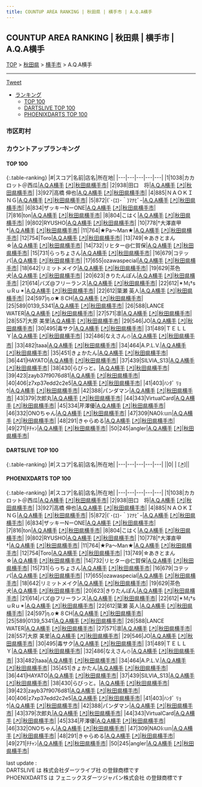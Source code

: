 ```yaml
---
title: COUNTUP AREA RANKING | 秋田県 | 横手市 | A.Q.A横手
---
```

## COUNTUP AREA RANKING | 秋田県 | 横手市 | A.Q.A横手

[TOP](/darts/rank/) > [秋田県](/darts/rank/秋田県/) > [横手市](/darts/rank/秋田県/横手市/) > A.Q.A横手

___

<a href="https://twitter.com/share?ref_src=twsrc%5Etfw" data-text="COUNTUP AREA RANKING | 秋田県横手市A.Q.A横手" class="twitter-share-button" data-hashtags="DARTSLIVE,PHOENIXDARTS,darts,ダーツ" data-show-count="false">Tweet</a>

* [ランキング](#カウントアップランキング)
    * [TOP 100](#top-100)
    * [DARTSLIVE TOP 100](#dartslive-top-100)
    * [PHOENIXDARTS TOP 100](#phoenixdarts-top-100)

### 市区町村

<ul>

</ul>

### カウントアップランキング

#### TOP 100



{:.table-ranking}
|#|スコア|名前|店名|所在地|
|---|---|---|---|---|
|1|1038|<span class="rank-name-pd">カカロット＠西瓜</span>|<a href="/darts/rank/shops/10460.html">A.Q.A横手</a> <a href="https://vs.phoenixdarts.com/jp/shop/shopDetailInfo/s_10460?s_seq=10460">[↗]</a>|<a href="/darts/rank/秋田県/横手市">秋田県横手市</a>|
|2|938|<span class="rank-name-pd">田口　将</span>|<a href="/darts/rank/shops/10460.html">A.Q.A横手</a> <a href="https://vs.phoenixdarts.com/jp/shop/shopDetailInfo/s_10460?s_seq=10460">[↗]</a>|<a href="/darts/rank/秋田県/横手市">秋田県横手市</a>|
|3|927|<span class="rank-name-pd">高橋 伸也</span>|<a href="/darts/rank/shops/10460.html">A.Q.A横手</a> <a href="https://vs.phoenixdarts.com/jp/shop/shopDetailInfo/s_10460?s_seq=10460">[↗]</a>|<a href="/darts/rank/秋田県/横手市">秋田県横手市</a>|
|4|885|<span class="rank-name-pd">ＮＡＯＫＩＮＧ</span>|<a href="/darts/rank/shops/10460.html">A.Q.A横手</a> <a href="https://vs.phoenixdarts.com/jp/shop/shopDetailInfo/s_10460?s_seq=10460">[↗]</a>|<a href="/darts/rank/秋田県/横手市">秋田県横手市</a>|
|5|872|<span class="rank-name-pd">(´･(ｴ)･｀)ﾏﾅﾋﾞｰ</span>|<a href="/darts/rank/shops/10460.html">A.Q.A横手</a> <a href="https://vs.phoenixdarts.com/jp/shop/shopDetailInfo/s_10460?s_seq=10460">[↗]</a>|<a href="/darts/rank/秋田県/横手市">秋田県横手市</a>|
|6|834|<span class="rank-name-pd">ザッキーNーONE</span>|<a href="/darts/rank/shops/10460.html">A.Q.A横手</a> <a href="https://vs.phoenixdarts.com/jp/shop/shopDetailInfo/s_10460?s_seq=10460">[↗]</a>|<a href="/darts/rank/秋田県/横手市">秋田県横手市</a>|
|7|816|<span class="rank-name-pd">ton</span>|<a href="/darts/rank/shops/10460.html">A.Q.A横手</a> <a href="https://vs.phoenixdarts.com/jp/shop/shopDetailInfo/s_10460?s_seq=10460">[↗]</a>|<a href="/darts/rank/秋田県/横手市">秋田県横手市</a>|
|8|804|<span class="rank-name-pd">こはく</span>|<a href="/darts/rank/shops/10460.html">A.Q.A横手</a> <a href="https://vs.phoenixdarts.com/jp/shop/shopDetailInfo/s_10460?s_seq=10460">[↗]</a>|<a href="/darts/rank/秋田県/横手市">秋田県横手市</a>|
|9|802|<span class="rank-name-pd">RYUSHO</span>|<a href="/darts/rank/shops/10460.html">A.Q.A横手</a> <a href="https://vs.phoenixdarts.com/jp/shop/shopDetailInfo/s_10460?s_seq=10460">[↗]</a>|<a href="/darts/rank/秋田県/横手市">秋田県横手市</a>|
|10|778|<span class="rank-name-pd">†大澤直甲†</span>|<a href="/darts/rank/shops/10460.html">A.Q.A横手</a> <a href="https://vs.phoenixdarts.com/jp/shop/shopDetailInfo/s_10460?s_seq=10460">[↗]</a>|<a href="/darts/rank/秋田県/横手市">秋田県横手市</a>|
|11|764|<span class="rank-name-pd">★Pa～Man★</span>|<a href="/darts/rank/shops/10460.html">A.Q.A横手</a> <a href="https://vs.phoenixdarts.com/jp/shop/shopDetailInfo/s_10460?s_seq=10460">[↗]</a>|<a href="/darts/rank/秋田県/横手市">秋田県横手市</a>|
|12|754|<span class="rank-name-pd">Toro</span>|<a href="/darts/rank/shops/10460.html">A.Q.A横手</a> <a href="https://vs.phoenixdarts.com/jp/shop/shopDetailInfo/s_10460?s_seq=10460">[↗]</a>|<a href="/darts/rank/秋田県/横手市">秋田県横手市</a>|
|13|749|<span class="rank-name-pd">☆あきとまん☆</span>|<a href="/darts/rank/shops/10460.html">A.Q.A横手</a> <a href="https://vs.phoenixdarts.com/jp/shop/shopDetailInfo/s_10460?s_seq=10460">[↗]</a>|<a href="/darts/rank/秋田県/横手市">秋田県横手市</a>|
|14|732|<span class="rank-name-pd">リヒター@仁賀保</span>|<a href="/darts/rank/shops/10460.html">A.Q.A横手</a> <a href="https://vs.phoenixdarts.com/jp/shop/shopDetailInfo/s_10460?s_seq=10460">[↗]</a>|<a href="/darts/rank/秋田県/横手市">秋田県横手市</a>|
|15|731|<span class="rank-name-pd">らっちょさん</span>|<a href="/darts/rank/shops/10460.html">A.Q.A横手</a> <a href="https://vs.phoenixdarts.com/jp/shop/shopDetailInfo/s_10460?s_seq=10460">[↗]</a>|<a href="/darts/rank/秋田県/横手市">秋田県横手市</a>|
|16|679|<span class="rank-name-pd">コテッパ</span>|<a href="/darts/rank/shops/10460.html">A.Q.A横手</a> <a href="https://vs.phoenixdarts.com/jp/shop/shopDetailInfo/s_10460?s_seq=10460">[↗]</a>|<a href="/darts/rank/秋田県/横手市">秋田県横手市</a>|
|17|655|<span class="rank-name-pd">ozawaspecial</span>|<a href="/darts/rank/shops/10460.html">A.Q.A横手</a> <a href="https://vs.phoenixdarts.com/jp/shop/shopDetailInfo/s_10460?s_seq=10460">[↗]</a>|<a href="/darts/rank/秋田県/横手市">秋田県横手市</a>|
|18|642|<span class="rank-name-pd">リミットメイク</span>|<a href="/darts/rank/shops/10460.html">A.Q.A横手</a> <a href="https://vs.phoenixdarts.com/jp/shop/shopDetailInfo/s_10460?s_seq=10460">[↗]</a>|<a href="/darts/rank/秋田県/横手市">秋田県横手市</a>|
|19|629|<span class="rank-name-pd">茶色犬</span>|<a href="/darts/rank/shops/10460.html">A.Q.A横手</a> <a href="https://vs.phoenixdarts.com/jp/shop/shopDetailInfo/s_10460?s_seq=10460">[↗]</a>|<a href="/darts/rank/秋田県/横手市">秋田県横手市</a>|
|20|623|<span class="rank-name-pd">きりたんぽん</span>|<a href="/darts/rank/shops/10460.html">A.Q.A横手</a> <a href="https://vs.phoenixdarts.com/jp/shop/shopDetailInfo/s_10460?s_seq=10460">[↗]</a>|<a href="/darts/rank/秋田県/横手市">秋田県横手市</a>|
|21|614|<span class="rank-name-pd">バズ@フリーランス</span>|<a href="/darts/rank/shops/10460.html">A.Q.A横手</a> <a href="https://vs.phoenixdarts.com/jp/shop/shopDetailInfo/s_10460?s_seq=10460">[↗]</a>|<a href="/darts/rank/秋田県/横手市">秋田県横手市</a>|
|22|612|<span class="rank-name-pd">✴Ｍ¡†sｕRｕ✴</span>|<a href="/darts/rank/shops/10460.html">A.Q.A横手</a> <a href="https://vs.phoenixdarts.com/jp/shop/shopDetailInfo/s_10460?s_seq=10460">[↗]</a>|<a href="/darts/rank/秋田県/横手市">秋田県横手市</a>|
|22|612|<span class="rank-name-pd">簗瀬 英人</span>|<a href="/darts/rank/shops/10460.html">A.Q.A横手</a> <a href="https://vs.phoenixdarts.com/jp/shop/shopDetailInfo/s_10460?s_seq=10460">[↗]</a>|<a href="/darts/rank/秋田県/横手市">秋田県横手市</a>|
|24|597|<span class="rank-name-pd">η.ο★８CH</span>|<a href="/darts/rank/shops/10460.html">A.Q.A横手</a> <a href="https://vs.phoenixdarts.com/jp/shop/shopDetailInfo/s_10460?s_seq=10460">[↗]</a>|<a href="/darts/rank/秋田県/横手市">秋田県横手市</a>|
|25|589|<span class="rank-name-pd">0139_5341</span>|<a href="/darts/rank/shops/10460.html">A.Q.A横手</a> <a href="https://vs.phoenixdarts.com/jp/shop/shopDetailInfo/s_10460?s_seq=10460">[↗]</a>|<a href="/darts/rank/秋田県/横手市">秋田県横手市</a>|
|26|588|<span class="rank-name-pd">LANCE WATER</span>|<a href="/darts/rank/shops/10460.html">A.Q.A横手</a> <a href="https://vs.phoenixdarts.com/jp/shop/shopDetailInfo/s_10460?s_seq=10460">[↗]</a>|<a href="/darts/rank/秋田県/横手市">秋田県横手市</a>|
|27|571|<span class="rank-name-pd">凛</span>|<a href="/darts/rank/shops/10460.html">A.Q.A横手</a> <a href="https://vs.phoenixdarts.com/jp/shop/shopDetailInfo/s_10460?s_seq=10460">[↗]</a>|<a href="/darts/rank/秋田県/横手市">秋田県横手市</a>|
|28|557|<span class="rank-name-pd">大原 美里</span>|<a href="/darts/rank/shops/10460.html">A.Q.A横手</a> <a href="https://vs.phoenixdarts.com/jp/shop/shopDetailInfo/s_10460?s_seq=10460">[↗]</a>|<a href="/darts/rank/秋田県/横手市">秋田県横手市</a>|
|29|546|<span class="rank-name-pd">JO</span>|<a href="/darts/rank/shops/10460.html">A.Q.A横手</a> <a href="https://vs.phoenixdarts.com/jp/shop/shopDetailInfo/s_10460?s_seq=10460">[↗]</a>|<a href="/darts/rank/秋田県/横手市">秋田県横手市</a>|
|30|495|<span class="rank-name-pd">毒サク</span>|<a href="/darts/rank/shops/10460.html">A.Q.A横手</a> <a href="https://vs.phoenixdarts.com/jp/shop/shopDetailInfo/s_10460?s_seq=10460">[↗]</a>|<a href="/darts/rank/秋田県/横手市">秋田県横手市</a>|
|31|489|<span class="rank-name-pd">ＴＥＬＬＹ</span>|<a href="/darts/rank/shops/10460.html">A.Q.A横手</a> <a href="https://vs.phoenixdarts.com/jp/shop/shopDetailInfo/s_10460?s_seq=10460">[↗]</a>|<a href="/darts/rank/秋田県/横手市">秋田県横手市</a>|
|32|486|<span class="rank-name-pd">なえさん⛄️</span>|<a href="/darts/rank/shops/10460.html">A.Q.A横手</a> <a href="https://vs.phoenixdarts.com/jp/shop/shopDetailInfo/s_10460?s_seq=10460">[↗]</a>|<a href="/darts/rank/秋田県/横手市">秋田県横手市</a>|
|33|482|<span class="rank-name-pd">taaa</span>|<a href="/darts/rank/shops/10460.html">A.Q.A横手</a> <a href="https://vs.phoenixdarts.com/jp/shop/shopDetailInfo/s_10460?s_seq=10460">[↗]</a>|<a href="/darts/rank/秋田県/横手市">秋田県横手市</a>|
|34|464|<span class="rank-name-pd">A.P.L.V.</span>|<a href="/darts/rank/shops/10460.html">A.Q.A横手</a> <a href="https://vs.phoenixdarts.com/jp/shop/shopDetailInfo/s_10460?s_seq=10460">[↗]</a>|<a href="/darts/rank/秋田県/横手市">秋田県横手市</a>|
|35|451|<span class="rank-name-pd">きょかたん</span>|<a href="/darts/rank/shops/10460.html">A.Q.A横手</a> <a href="https://vs.phoenixdarts.com/jp/shop/shopDetailInfo/s_10460?s_seq=10460">[↗]</a>|<a href="/darts/rank/秋田県/横手市">秋田県横手市</a>|
|36|441|<span class="rank-name-pd">HAYATO</span>|<a href="/darts/rank/shops/10460.html">A.Q.A横手</a> <a href="https://vs.phoenixdarts.com/jp/shop/shopDetailInfo/s_10460?s_seq=10460">[↗]</a>|<a href="/darts/rank/秋田県/横手市">秋田県横手市</a>|
|37|439|<span class="rank-name-pd">SILVIA_S13</span>|<a href="/darts/rank/shops/10460.html">A.Q.A横手</a> <a href="https://vs.phoenixdarts.com/jp/shop/shopDetailInfo/s_10460?s_seq=10460">[↗]</a>|<a href="/darts/rank/秋田県/横手市">秋田県横手市</a>|
|38|430|<span class="rank-name-pd">らびっと。</span>|<a href="/darts/rank/shops/10460.html">A.Q.A横手</a> <a href="https://vs.phoenixdarts.com/jp/shop/shopDetailInfo/s_10460?s_seq=10460">[↗]</a>|<a href="/darts/rank/秋田県/横手市">秋田県横手市</a>|
|39|423|<span class="rank-name-pd">zayb37f9076d81</span>|<a href="/darts/rank/shops/10460.html">A.Q.A横手</a> <a href="https://vs.phoenixdarts.com/jp/shop/shopDetailInfo/s_10460?s_seq=10460">[↗]</a>|<a href="/darts/rank/秋田県/横手市">秋田県横手市</a>|
|40|406|<span class="rank-name-pd">z7xp37edd2c2e5</span>|<a href="/darts/rank/shops/10460.html">A.Q.A横手</a> <a href="https://vs.phoenixdarts.com/jp/shop/shopDetailInfo/s_10460?s_seq=10460">[↗]</a>|<a href="/darts/rank/秋田県/横手市">秋田県横手市</a>|
|41|403|<span class="rank-name-pd">ﾊﾝﾀﾞ ﾘｮｳ</span>|<a href="/darts/rank/shops/10460.html">A.Q.A横手</a> <a href="https://vs.phoenixdarts.com/jp/shop/shopDetailInfo/s_10460?s_seq=10460">[↗]</a>|<a href="/darts/rank/秋田県/横手市">秋田県横手市</a>|
|42|388|<span class="rank-name-pd">パンダマン</span>|<a href="/darts/rank/shops/10460.html">A.Q.A横手</a> <a href="https://vs.phoenixdarts.com/jp/shop/shopDetailInfo/s_10460?s_seq=10460">[↗]</a>|<a href="/darts/rank/秋田県/横手市">秋田県横手市</a>|
|43|379|<span class="rank-name-pd">次郎丸</span>|<a href="/darts/rank/shops/10460.html">A.Q.A横手</a> <a href="https://vs.phoenixdarts.com/jp/shop/shopDetailInfo/s_10460?s_seq=10460">[↗]</a>|<a href="/darts/rank/秋田県/横手市">秋田県横手市</a>|
|44|343|<span class="rank-name-pd">VirtualCard</span>|<a href="/darts/rank/shops/10460.html">A.Q.A横手</a> <a href="https://vs.phoenixdarts.com/jp/shop/shopDetailInfo/s_10460?s_seq=10460">[↗]</a>|<a href="/darts/rank/秋田県/横手市">秋田県横手市</a>|
|45|334|<span class="rank-name-pd">芹澤優</span>|<a href="/darts/rank/shops/10460.html">A.Q.A横手</a> <a href="https://vs.phoenixdarts.com/jp/shop/shopDetailInfo/s_10460?s_seq=10460">[↗]</a>|<a href="/darts/rank/秋田県/横手市">秋田県横手市</a>|
|46|332|<span class="rank-name-pd">ONOちゃん</span>|<a href="/darts/rank/shops/10460.html">A.Q.A横手</a> <a href="https://vs.phoenixdarts.com/jp/shop/shopDetailInfo/s_10460?s_seq=10460">[↗]</a>|<a href="/darts/rank/秋田県/横手市">秋田県横手市</a>|
|47|309|<span class="rank-name-pd">NAO𝕜𝕦𝕟</span>|<a href="/darts/rank/shops/10460.html">A.Q.A横手</a> <a href="https://vs.phoenixdarts.com/jp/shop/shopDetailInfo/s_10460?s_seq=10460">[↗]</a>|<a href="/darts/rank/秋田県/横手市">秋田県横手市</a>|
|48|291|<span class="rank-name-pd">きゃらめる</span>|<a href="/darts/rank/shops/10460.html">A.Q.A横手</a> <a href="https://vs.phoenixdarts.com/jp/shop/shopDetailInfo/s_10460?s_seq=10460">[↗]</a>|<a href="/darts/rank/秋田県/横手市">秋田県横手市</a>|
|49|271|<span class="rank-name-pd">ﾁﾁｬﾝ</span>|<a href="/darts/rank/shops/10460.html">A.Q.A横手</a> <a href="https://vs.phoenixdarts.com/jp/shop/shopDetailInfo/s_10460?s_seq=10460">[↗]</a>|<a href="/darts/rank/秋田県/横手市">秋田県横手市</a>|
|50|245|<span class="rank-name-pd">angler</span>|<a href="/darts/rank/shops/10460.html">A.Q.A横手</a> <a href="https://vs.phoenixdarts.com/jp/shop/shopDetailInfo/s_10460?s_seq=10460">[↗]</a>|<a href="/darts/rank/秋田県/横手市">秋田県横手市</a>|


#### DARTSLIVE TOP 100



{:.table-ranking}
|#|スコア|名前|店名|所在地|
|---|---|---|---|---|
||0|<span class="rank-name-dl"> </span>|<a href="/darts/rank/shops/.html"></a> <a href="">[↗]</a>|<a href="/darts/rank//"></a>|


#### PHOENIXDARTS TOP 100



{:.table-ranking}
|#|スコア|名前|店名|所在地|
|---|---|---|---|---|
|1|1038|<span class="rank-name-pd">カカロット＠西瓜</span>|<a href="/darts/rank/shops/10460.html">A.Q.A横手</a> <a href="https://vs.phoenixdarts.com/jp/shop/shopDetailInfo/s_10460?s_seq=10460">[↗]</a>|<a href="/darts/rank/秋田県/横手市">秋田県横手市</a>|
|2|938|<span class="rank-name-pd">田口　将</span>|<a href="/darts/rank/shops/10460.html">A.Q.A横手</a> <a href="https://vs.phoenixdarts.com/jp/shop/shopDetailInfo/s_10460?s_seq=10460">[↗]</a>|<a href="/darts/rank/秋田県/横手市">秋田県横手市</a>|
|3|927|<span class="rank-name-pd">高橋 伸也</span>|<a href="/darts/rank/shops/10460.html">A.Q.A横手</a> <a href="https://vs.phoenixdarts.com/jp/shop/shopDetailInfo/s_10460?s_seq=10460">[↗]</a>|<a href="/darts/rank/秋田県/横手市">秋田県横手市</a>|
|4|885|<span class="rank-name-pd">ＮＡＯＫＩＮＧ</span>|<a href="/darts/rank/shops/10460.html">A.Q.A横手</a> <a href="https://vs.phoenixdarts.com/jp/shop/shopDetailInfo/s_10460?s_seq=10460">[↗]</a>|<a href="/darts/rank/秋田県/横手市">秋田県横手市</a>|
|5|872|<span class="rank-name-pd">(´･(ｴ)･｀)ﾏﾅﾋﾞｰ</span>|<a href="/darts/rank/shops/10460.html">A.Q.A横手</a> <a href="https://vs.phoenixdarts.com/jp/shop/shopDetailInfo/s_10460?s_seq=10460">[↗]</a>|<a href="/darts/rank/秋田県/横手市">秋田県横手市</a>|
|6|834|<span class="rank-name-pd">ザッキーNーONE</span>|<a href="/darts/rank/shops/10460.html">A.Q.A横手</a> <a href="https://vs.phoenixdarts.com/jp/shop/shopDetailInfo/s_10460?s_seq=10460">[↗]</a>|<a href="/darts/rank/秋田県/横手市">秋田県横手市</a>|
|7|816|<span class="rank-name-pd">ton</span>|<a href="/darts/rank/shops/10460.html">A.Q.A横手</a> <a href="https://vs.phoenixdarts.com/jp/shop/shopDetailInfo/s_10460?s_seq=10460">[↗]</a>|<a href="/darts/rank/秋田県/横手市">秋田県横手市</a>|
|8|804|<span class="rank-name-pd">こはく</span>|<a href="/darts/rank/shops/10460.html">A.Q.A横手</a> <a href="https://vs.phoenixdarts.com/jp/shop/shopDetailInfo/s_10460?s_seq=10460">[↗]</a>|<a href="/darts/rank/秋田県/横手市">秋田県横手市</a>|
|9|802|<span class="rank-name-pd">RYUSHO</span>|<a href="/darts/rank/shops/10460.html">A.Q.A横手</a> <a href="https://vs.phoenixdarts.com/jp/shop/shopDetailInfo/s_10460?s_seq=10460">[↗]</a>|<a href="/darts/rank/秋田県/横手市">秋田県横手市</a>|
|10|778|<span class="rank-name-pd">†大澤直甲†</span>|<a href="/darts/rank/shops/10460.html">A.Q.A横手</a> <a href="https://vs.phoenixdarts.com/jp/shop/shopDetailInfo/s_10460?s_seq=10460">[↗]</a>|<a href="/darts/rank/秋田県/横手市">秋田県横手市</a>|
|11|764|<span class="rank-name-pd">★Pa～Man★</span>|<a href="/darts/rank/shops/10460.html">A.Q.A横手</a> <a href="https://vs.phoenixdarts.com/jp/shop/shopDetailInfo/s_10460?s_seq=10460">[↗]</a>|<a href="/darts/rank/秋田県/横手市">秋田県横手市</a>|
|12|754|<span class="rank-name-pd">Toro</span>|<a href="/darts/rank/shops/10460.html">A.Q.A横手</a> <a href="https://vs.phoenixdarts.com/jp/shop/shopDetailInfo/s_10460?s_seq=10460">[↗]</a>|<a href="/darts/rank/秋田県/横手市">秋田県横手市</a>|
|13|749|<span class="rank-name-pd">☆あきとまん☆</span>|<a href="/darts/rank/shops/10460.html">A.Q.A横手</a> <a href="https://vs.phoenixdarts.com/jp/shop/shopDetailInfo/s_10460?s_seq=10460">[↗]</a>|<a href="/darts/rank/秋田県/横手市">秋田県横手市</a>|
|14|732|<span class="rank-name-pd">リヒター@仁賀保</span>|<a href="/darts/rank/shops/10460.html">A.Q.A横手</a> <a href="https://vs.phoenixdarts.com/jp/shop/shopDetailInfo/s_10460?s_seq=10460">[↗]</a>|<a href="/darts/rank/秋田県/横手市">秋田県横手市</a>|
|15|731|<span class="rank-name-pd">らっちょさん</span>|<a href="/darts/rank/shops/10460.html">A.Q.A横手</a> <a href="https://vs.phoenixdarts.com/jp/shop/shopDetailInfo/s_10460?s_seq=10460">[↗]</a>|<a href="/darts/rank/秋田県/横手市">秋田県横手市</a>|
|16|679|<span class="rank-name-pd">コテッパ</span>|<a href="/darts/rank/shops/10460.html">A.Q.A横手</a> <a href="https://vs.phoenixdarts.com/jp/shop/shopDetailInfo/s_10460?s_seq=10460">[↗]</a>|<a href="/darts/rank/秋田県/横手市">秋田県横手市</a>|
|17|655|<span class="rank-name-pd">ozawaspecial</span>|<a href="/darts/rank/shops/10460.html">A.Q.A横手</a> <a href="https://vs.phoenixdarts.com/jp/shop/shopDetailInfo/s_10460?s_seq=10460">[↗]</a>|<a href="/darts/rank/秋田県/横手市">秋田県横手市</a>|
|18|642|<span class="rank-name-pd">リミットメイク</span>|<a href="/darts/rank/shops/10460.html">A.Q.A横手</a> <a href="https://vs.phoenixdarts.com/jp/shop/shopDetailInfo/s_10460?s_seq=10460">[↗]</a>|<a href="/darts/rank/秋田県/横手市">秋田県横手市</a>|
|19|629|<span class="rank-name-pd">茶色犬</span>|<a href="/darts/rank/shops/10460.html">A.Q.A横手</a> <a href="https://vs.phoenixdarts.com/jp/shop/shopDetailInfo/s_10460?s_seq=10460">[↗]</a>|<a href="/darts/rank/秋田県/横手市">秋田県横手市</a>|
|20|623|<span class="rank-name-pd">きりたんぽん</span>|<a href="/darts/rank/shops/10460.html">A.Q.A横手</a> <a href="https://vs.phoenixdarts.com/jp/shop/shopDetailInfo/s_10460?s_seq=10460">[↗]</a>|<a href="/darts/rank/秋田県/横手市">秋田県横手市</a>|
|21|614|<span class="rank-name-pd">バズ@フリーランス</span>|<a href="/darts/rank/shops/10460.html">A.Q.A横手</a> <a href="https://vs.phoenixdarts.com/jp/shop/shopDetailInfo/s_10460?s_seq=10460">[↗]</a>|<a href="/darts/rank/秋田県/横手市">秋田県横手市</a>|
|22|612|<span class="rank-name-pd">✴Ｍ¡†sｕRｕ✴</span>|<a href="/darts/rank/shops/10460.html">A.Q.A横手</a> <a href="https://vs.phoenixdarts.com/jp/shop/shopDetailInfo/s_10460?s_seq=10460">[↗]</a>|<a href="/darts/rank/秋田県/横手市">秋田県横手市</a>|
|22|612|<span class="rank-name-pd">簗瀬 英人</span>|<a href="/darts/rank/shops/10460.html">A.Q.A横手</a> <a href="https://vs.phoenixdarts.com/jp/shop/shopDetailInfo/s_10460?s_seq=10460">[↗]</a>|<a href="/darts/rank/秋田県/横手市">秋田県横手市</a>|
|24|597|<span class="rank-name-pd">η.ο★８CH</span>|<a href="/darts/rank/shops/10460.html">A.Q.A横手</a> <a href="https://vs.phoenixdarts.com/jp/shop/shopDetailInfo/s_10460?s_seq=10460">[↗]</a>|<a href="/darts/rank/秋田県/横手市">秋田県横手市</a>|
|25|589|<span class="rank-name-pd">0139_5341</span>|<a href="/darts/rank/shops/10460.html">A.Q.A横手</a> <a href="https://vs.phoenixdarts.com/jp/shop/shopDetailInfo/s_10460?s_seq=10460">[↗]</a>|<a href="/darts/rank/秋田県/横手市">秋田県横手市</a>|
|26|588|<span class="rank-name-pd">LANCE WATER</span>|<a href="/darts/rank/shops/10460.html">A.Q.A横手</a> <a href="https://vs.phoenixdarts.com/jp/shop/shopDetailInfo/s_10460?s_seq=10460">[↗]</a>|<a href="/darts/rank/秋田県/横手市">秋田県横手市</a>|
|27|571|<span class="rank-name-pd">凛</span>|<a href="/darts/rank/shops/10460.html">A.Q.A横手</a> <a href="https://vs.phoenixdarts.com/jp/shop/shopDetailInfo/s_10460?s_seq=10460">[↗]</a>|<a href="/darts/rank/秋田県/横手市">秋田県横手市</a>|
|28|557|<span class="rank-name-pd">大原 美里</span>|<a href="/darts/rank/shops/10460.html">A.Q.A横手</a> <a href="https://vs.phoenixdarts.com/jp/shop/shopDetailInfo/s_10460?s_seq=10460">[↗]</a>|<a href="/darts/rank/秋田県/横手市">秋田県横手市</a>|
|29|546|<span class="rank-name-pd">JO</span>|<a href="/darts/rank/shops/10460.html">A.Q.A横手</a> <a href="https://vs.phoenixdarts.com/jp/shop/shopDetailInfo/s_10460?s_seq=10460">[↗]</a>|<a href="/darts/rank/秋田県/横手市">秋田県横手市</a>|
|30|495|<span class="rank-name-pd">毒サク</span>|<a href="/darts/rank/shops/10460.html">A.Q.A横手</a> <a href="https://vs.phoenixdarts.com/jp/shop/shopDetailInfo/s_10460?s_seq=10460">[↗]</a>|<a href="/darts/rank/秋田県/横手市">秋田県横手市</a>|
|31|489|<span class="rank-name-pd">ＴＥＬＬＹ</span>|<a href="/darts/rank/shops/10460.html">A.Q.A横手</a> <a href="https://vs.phoenixdarts.com/jp/shop/shopDetailInfo/s_10460?s_seq=10460">[↗]</a>|<a href="/darts/rank/秋田県/横手市">秋田県横手市</a>|
|32|486|<span class="rank-name-pd">なえさん⛄️</span>|<a href="/darts/rank/shops/10460.html">A.Q.A横手</a> <a href="https://vs.phoenixdarts.com/jp/shop/shopDetailInfo/s_10460?s_seq=10460">[↗]</a>|<a href="/darts/rank/秋田県/横手市">秋田県横手市</a>|
|33|482|<span class="rank-name-pd">taaa</span>|<a href="/darts/rank/shops/10460.html">A.Q.A横手</a> <a href="https://vs.phoenixdarts.com/jp/shop/shopDetailInfo/s_10460?s_seq=10460">[↗]</a>|<a href="/darts/rank/秋田県/横手市">秋田県横手市</a>|
|34|464|<span class="rank-name-pd">A.P.L.V.</span>|<a href="/darts/rank/shops/10460.html">A.Q.A横手</a> <a href="https://vs.phoenixdarts.com/jp/shop/shopDetailInfo/s_10460?s_seq=10460">[↗]</a>|<a href="/darts/rank/秋田県/横手市">秋田県横手市</a>|
|35|451|<span class="rank-name-pd">きょかたん</span>|<a href="/darts/rank/shops/10460.html">A.Q.A横手</a> <a href="https://vs.phoenixdarts.com/jp/shop/shopDetailInfo/s_10460?s_seq=10460">[↗]</a>|<a href="/darts/rank/秋田県/横手市">秋田県横手市</a>|
|36|441|<span class="rank-name-pd">HAYATO</span>|<a href="/darts/rank/shops/10460.html">A.Q.A横手</a> <a href="https://vs.phoenixdarts.com/jp/shop/shopDetailInfo/s_10460?s_seq=10460">[↗]</a>|<a href="/darts/rank/秋田県/横手市">秋田県横手市</a>|
|37|439|<span class="rank-name-pd">SILVIA_S13</span>|<a href="/darts/rank/shops/10460.html">A.Q.A横手</a> <a href="https://vs.phoenixdarts.com/jp/shop/shopDetailInfo/s_10460?s_seq=10460">[↗]</a>|<a href="/darts/rank/秋田県/横手市">秋田県横手市</a>|
|38|430|<span class="rank-name-pd">らびっと。</span>|<a href="/darts/rank/shops/10460.html">A.Q.A横手</a> <a href="https://vs.phoenixdarts.com/jp/shop/shopDetailInfo/s_10460?s_seq=10460">[↗]</a>|<a href="/darts/rank/秋田県/横手市">秋田県横手市</a>|
|39|423|<span class="rank-name-pd">zayb37f9076d81</span>|<a href="/darts/rank/shops/10460.html">A.Q.A横手</a> <a href="https://vs.phoenixdarts.com/jp/shop/shopDetailInfo/s_10460?s_seq=10460">[↗]</a>|<a href="/darts/rank/秋田県/横手市">秋田県横手市</a>|
|40|406|<span class="rank-name-pd">z7xp37edd2c2e5</span>|<a href="/darts/rank/shops/10460.html">A.Q.A横手</a> <a href="https://vs.phoenixdarts.com/jp/shop/shopDetailInfo/s_10460?s_seq=10460">[↗]</a>|<a href="/darts/rank/秋田県/横手市">秋田県横手市</a>|
|41|403|<span class="rank-name-pd">ﾊﾝﾀﾞ ﾘｮｳ</span>|<a href="/darts/rank/shops/10460.html">A.Q.A横手</a> <a href="https://vs.phoenixdarts.com/jp/shop/shopDetailInfo/s_10460?s_seq=10460">[↗]</a>|<a href="/darts/rank/秋田県/横手市">秋田県横手市</a>|
|42|388|<span class="rank-name-pd">パンダマン</span>|<a href="/darts/rank/shops/10460.html">A.Q.A横手</a> <a href="https://vs.phoenixdarts.com/jp/shop/shopDetailInfo/s_10460?s_seq=10460">[↗]</a>|<a href="/darts/rank/秋田県/横手市">秋田県横手市</a>|
|43|379|<span class="rank-name-pd">次郎丸</span>|<a href="/darts/rank/shops/10460.html">A.Q.A横手</a> <a href="https://vs.phoenixdarts.com/jp/shop/shopDetailInfo/s_10460?s_seq=10460">[↗]</a>|<a href="/darts/rank/秋田県/横手市">秋田県横手市</a>|
|44|343|<span class="rank-name-pd">VirtualCard</span>|<a href="/darts/rank/shops/10460.html">A.Q.A横手</a> <a href="https://vs.phoenixdarts.com/jp/shop/shopDetailInfo/s_10460?s_seq=10460">[↗]</a>|<a href="/darts/rank/秋田県/横手市">秋田県横手市</a>|
|45|334|<span class="rank-name-pd">芹澤優</span>|<a href="/darts/rank/shops/10460.html">A.Q.A横手</a> <a href="https://vs.phoenixdarts.com/jp/shop/shopDetailInfo/s_10460?s_seq=10460">[↗]</a>|<a href="/darts/rank/秋田県/横手市">秋田県横手市</a>|
|46|332|<span class="rank-name-pd">ONOちゃん</span>|<a href="/darts/rank/shops/10460.html">A.Q.A横手</a> <a href="https://vs.phoenixdarts.com/jp/shop/shopDetailInfo/s_10460?s_seq=10460">[↗]</a>|<a href="/darts/rank/秋田県/横手市">秋田県横手市</a>|
|47|309|<span class="rank-name-pd">NAO𝕜𝕦𝕟</span>|<a href="/darts/rank/shops/10460.html">A.Q.A横手</a> <a href="https://vs.phoenixdarts.com/jp/shop/shopDetailInfo/s_10460?s_seq=10460">[↗]</a>|<a href="/darts/rank/秋田県/横手市">秋田県横手市</a>|
|48|291|<span class="rank-name-pd">きゃらめる</span>|<a href="/darts/rank/shops/10460.html">A.Q.A横手</a> <a href="https://vs.phoenixdarts.com/jp/shop/shopDetailInfo/s_10460?s_seq=10460">[↗]</a>|<a href="/darts/rank/秋田県/横手市">秋田県横手市</a>|
|49|271|<span class="rank-name-pd">ﾁﾁｬﾝ</span>|<a href="/darts/rank/shops/10460.html">A.Q.A横手</a> <a href="https://vs.phoenixdarts.com/jp/shop/shopDetailInfo/s_10460?s_seq=10460">[↗]</a>|<a href="/darts/rank/秋田県/横手市">秋田県横手市</a>|
|50|245|<span class="rank-name-pd">angler</span>|<a href="/darts/rank/shops/10460.html">A.Q.A横手</a> <a href="https://vs.phoenixdarts.com/jp/shop/shopDetailInfo/s_10460?s_seq=10460">[↗]</a>|<a href="/darts/rank/秋田県/横手市">秋田県横手市</a>|


<div class="footer border-top border-gray-light mt-5 pt-3 text-right text-gray">
    last update : <span style="font-weight: italic" id="foot_last_modified"></span><br />
    DARTSLIVE は 株式会社ダーツライブ社 の登録商標です<br />
    PHOENIXDARTS は フェニックスダーツジャパン株式会社 の登録商標です<br />
</div>

<script src="https://cdnjs.cloudflare.com/ajax/libs/jquery.tablesorter/2.31.3/js/jquery.tablesorter.min.js" integrity="sha512-qzgd5cYSZcosqpzpn7zF2ZId8f/8CHmFKZ8j7mU4OUXTNRd5g+ZHBPsgKEwoqxCtdQvExE5LprwwPAgoicguNg==" crossorigin="anonymous" referrerpolicy="no-referrer"></script>
<link rel="stylesheet" href="https://cdnjs.cloudflare.com/ajax/libs/jquery.tablesorter/2.31.3/css/theme.default.min.css" integrity="sha512-wghhOJkjQX0Lh3NSWvNKeZ0ZpNn+SPVXX1Qyc9OCaogADktxrBiBdKGDoqVUOyhStvMBmJQ8ZdMHiR3wuEq8+w==" crossorigin="anonymous" referrerpolicy="no-referrer" />
<script>
$(function() {
    $(".table-ranking").tablesorter({sortList:[[0, 0]]});
    $("#foot_last_modified").text(formatDate(new Date(document.lastModified), 'yyyy-MM-dd HH:mm:ss'));
});
</script>

<script async src="https://platform.twitter.com/widgets.js" charset="utf-8"></script>